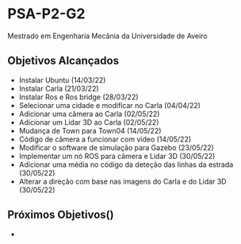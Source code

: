 # PSA-P2-G2
Mestrado em Engenharia Mecânia da Universidade de Aveiro

## Objetivos Alcançados
- Instalar Ubuntu (14/03/22)
- Instalar Carla (21/03/22)
- Instalar Ros e Ros bridge (28/03/22)
- Selecionar uma cidade e modificar no Carla (04/04/22)
- Adicionar uma câmera ao Carla (02/05/22)
- Adicionar um Lidar 3D ao Carla (02/05/22)
- Mudança de Town para Town04 (14/05/22)
- Código de câmera a funcionar com vídeo (14/05/22)
- Modificar o software de simulação para Gazebo (23/05/22)
- Implementar um nó ROS para câmera e Lidar 3D (30/05/22)
- Adicionar uma média no código da deteção das linhas da estrada (30/05/22)
- Alterar a direção com base nas imagens do Carla e do Lidar 3D (30/05/22)
## Próximos Objetivos()
- 
